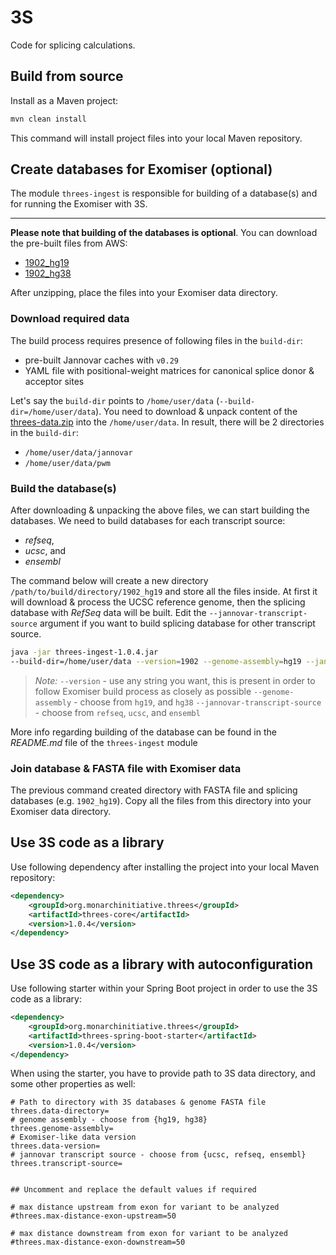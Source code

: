 # 3S
Code for splicing calculations.

## Build from source

Install as a Maven project:
```bash
mvn clean install
```

This command will install project files into your local Maven repository.

## Create databases for Exomiser (optional) 

The module `threes-ingest` is responsible for building of a database(s) and for running the Exomiser with 3S.

---

**Please note that building of the databases is optional**. You can download the pre-built files from AWS:
- [1902_hg19](https://exomiser-threes.s3.amazonaws.com/1902_hg19.zip)
- [1902_hg38](https://exomiser-threes.s3.amazonaws.com/1902_hg38.zip)

After unzipping, place the files into your Exomiser data directory. 

### Download required data

The build process requires presence of following files in the `build-dir`:
- pre-built Jannovar caches with `v0.29` 
- YAML file with positional-weight matrices for canonical splice donor & acceptor sites

Let's say the `build-dir` points to `/home/user/data` (`--build-dir=/home/user/data`). You need to download & unpack content of the [threes-data.zip](https://exomiser-threes.s3.amazonaws.com/threes-data.zip) into the `/home/user/data`. In result, there will be 2 directories in the  `build-dir`:
- `/home/user/data/jannovar`
- `/home/user/data/pwm` 


### Build the database(s)
After downloading & unpacking the above files, we can start building the databases. We need to build databases for each transcript source:
- *refseq*,
- *ucsc*, and
- *ensembl*

The command below will create a new directory `/path/to/build/directory/1902_hg19` and store all the files inside. At first it will download & process the UCSC reference genome, then the splicing database with *RefSeq* data will be built. Edit the `--jannovar-transcript-source` argument if you want to build splicing database for other transcript source.

```bash
java -jar threes-ingest-1.0.4.jar
--build-dir=/home/user/data --version=1902 --genome-assembly=hg19 --jannovar-transcript-source=refseq
```
> *Note:*
> `--version` - use any string you want, this is present in order to follow Exomiser build process as closely as possible
> `--genome-assembly` - choose from `hg19`, and `hg38`
> `--jannovar-transcript-source` - choose from `refseq`, `ucsc`, and `ensembl`

More info regarding building of the database can be found in the *README.md* file of the `threes-ingest` module

### Join database & FASTA file with Exomiser data
The previous command created directory with FASTA file and splicing databases (e.g. `1902_hg19`). Copy all the files from this directory into your Exomiser data directory.


## Use 3S code as a library

Use following dependency after installing the project into your local Maven repository:

```xml
<dependency>
    <groupId>org.monarchinitiative.threes</groupId>
    <artifactId>threes-core</artifactId>
    <version>1.0.4</version>
</dependency>
```

## Use 3S code as a library with autoconfiguration

Use following starter within your Spring Boot project in order to use the 3S code as a library:

```xml
<dependency>
    <groupId>org.monarchinitiative.threes</groupId>
    <artifactId>threes-spring-boot-starter</artifactId>
    <version>1.0.4</version>
</dependency>
```

When using the starter, you have to provide path to 3S data directory, and some other properties as well:

```
# Path to directory with 3S databases & genome FASTA file
threes.data-directory=
# genome assembly - choose from {hg19, hg38}
threes.genome-assembly=
# Exomiser-like data version
threes.data-version=
# jannovar transcript source - choose from {ucsc, refseq, ensembl}
threes.transcript-source=


## Uncomment and replace the default values if required

# max distance upstream from exon for variant to be analyzed
#threes.max-distance-exon-upstream=50

# max distance downstream from exon for variant to be analyzed
#threes.max-distance-exon-downstream=50
``` 

